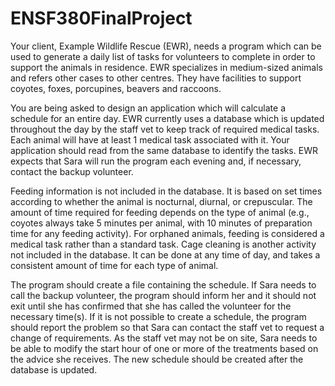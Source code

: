 # ENSF380FinalProject

Your client, Example Wildlife Rescue (EWR), needs a program which can be used to generate a daily list
of tasks for volunteers to complete in order to support the animals in residence. EWR specializes in
medium-sized animals and refers other cases to other centres. They have facilities to support coyotes,
foxes, porcupines, beavers and raccoons.

You are being asked to design an application which will calculate a schedule for an entire day. EWR
currently uses a database which is updated throughout the day by the staff vet to keep track of required
medical tasks. Each animal will have at least 1 medical task associated with it. Your application should
read from the same database to identify the tasks. EWR expects that Sara will run the program each
evening and, if necessary, contact the backup volunteer.

Feeding information is not included in the database. It is based on set times according to whether the
animal is nocturnal, diurnal, or crepuscular. The amount of time required for feeding depends on the
type of animal (e.g., coyotes always take 5 minutes per animal, with 10 minutes of preparation time for
any feeding activity). For orphaned animals, feeding is considered a medical task rather than a standard
task. Cage cleaning is another activity not included in the database. It can be done at any time of day,
and takes a consistent amount of time for each type of animal.

The program should create a file containing the schedule. If Sara needs to call the backup volunteer, the
program should inform her and it should not exit until she has confirmed that she has called the
volunteer for the necessary time(s). If it is not possible to create a schedule, the program should report
the problem so that Sara can contact the staff vet to request a change of requirements. As the staff vet
may not be on site, Sara needs to be able to modify the start hour of one or more of the treatments
based on the advice she receives. The new schedule should be created after the database is updated.
